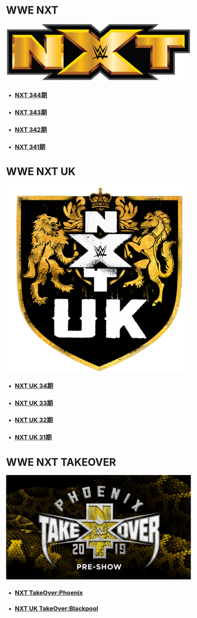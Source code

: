 # WWE NXT
![](nxtlogo.jpg)

- ### [NXT 344期](NXT/2019/NXT-344/readme.md)
- ### [NXT 343期](NXT/2019/NXT-343/readme.md)
- ### [NXT 342期](NXT/2019/NXT-342/readme.md)
- ### [NXT 341期](NXT/2019/NXT-341/readme.md)


# WWE NXT UK
![](nxtuklogo.jpg)

- ### [NXT UK 34期](NXT-UK/2019/NXT-UK-34/readme.md)
- ### [NXT UK 33期](NXT-UK/2019/NXT-UK-33/readme.md)
- ### [NXT UK 32期](NXT-UK/2019/NXT-UK-32/readme.md)
- ### [NXT UK 31期](NXT-UK/2019/NXT-UK-31/readme.md)


# WWE NXT TAKEOVER
![](takeover.jpg)

- ### [NXT TakeOver:Phoenix](NXT-TakeOver/2019/TakeOver-Phoenix/readme.md)
- ### [NXT UK TakeOver:Blackpool](NXT-TakeOver/2019/TakeOver-Blackpool/readme.md)